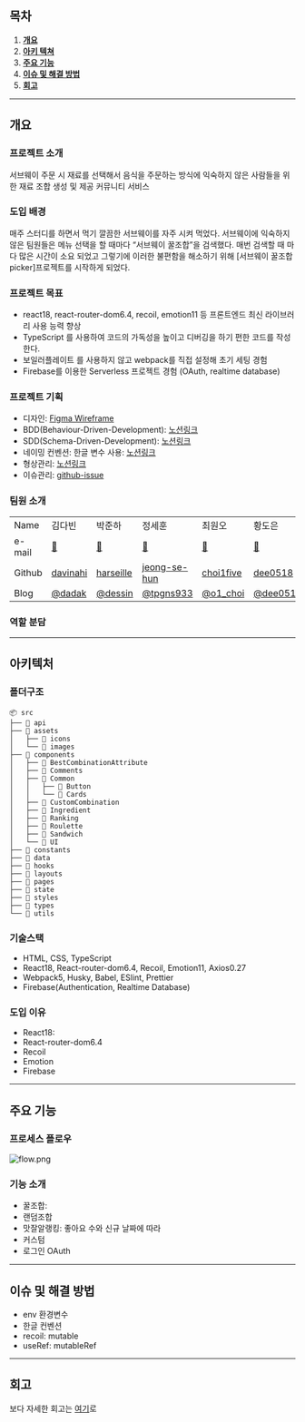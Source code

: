 ## 목차

1. [**개요**](#1)
2. [**아키 텍쳐**](#2)
3. [**주요 기능**](#3)
4. [**이슈 및 해결 방법**](#4)
5. [**회고**](#5)
   <br />

---

<div id="1"></div>

## 개요

### 프로젝트 소개

서브웨이 주문 시 재료를 선택해서 음식을 주문하는 방식에 익숙하지 않은 사람들을 위한 재료 조합 생성 및 제공 커뮤니티 서비스

### 도입 배경

매주 스터디를 하면서 먹기 깔끔한 서브웨이를 자주 시켜 먹었다. 서브웨이에 익숙하지 않은 팀원들은 메뉴 선택을 할 때마다 “서브웨이 꿀조합”을 검색했다. 매번 검색할 때 마다 많은 시간이 소요 되었고 그렇기에 이러한 불편함을 해소하기 위해 [서브웨이 꿀조합 picker]프로젝트를 시작하게 되었다.

### 프로젝트 목표

- react18, react-router-dom6.4, recoil, emotion11 등 프론트엔드 최신 라이브러리 사용 능력 향상
- TypeScript 를 사용하여 코드의 가독성을 높이고 디버깅을 하기 편한 코드를 작성한다.
- 보일러플레이트 를 사용하지 않고 webpack를 직접 설정해 초기 세팅 경험
- Firebase를 이용한 Serverless 프로젝트 경험 (OAuth, realtime database)

### 프로젝트 기획

- 디자인: <a href="https://www.figma.com/file/eI2jrYfrVIDJlrbklrjJnN/Be-Real-FE-Dev?node-id=33%3A6&t=688n15HxUHCp3Dx8-0" target="_blank">Figma Wireframe</a>
- BDD(Behaviour-Driven-Development): <a href="https://www.notion.so/Tasks-BDD-32ee18c200aa42249f328571cc2394d7" target="_blank">노션링크</a>
- SDD(Schema-Driven-Development): <a href="https://www.notion.so/aaa724aa166c4c2b96392264fa700201" target="_blank">노션링크</a>
- 네이밍 컨벤션: 한글 변수 사용: <a href="https://www.notion.so/daaf58b9e2fa48048ff98c858253bfae" target="_blank">노션링크</a>
- 형상관리: <a href="https://absorbed-leek-405.notion.site/Git-Convention-f451556383d943789d64d7c55029872b" target="_blank">노션링크</a>
- 이슈관리: <a href="https://github.com/harseille/WhatSsub/issues" target="_blank">github-issue</a>

### 팀원 소개

<table class="tg">
<tbody>
  <tr>
    <td>Name</td>
    <td>김다빈</td>
    <td>박준하</td>
    <td>정세훈</td>
    <td>최원오</td>
    <td>황도은</td>
  </tr>
  <tr>
    <td >e-mail</td>
    <td ><a href="mailto:kdbj12003@gmail.com">📧</a></td>
    <td ><a href="mailto:joonhabaak@gmail.com">📧</a></td>
    <td ><a href="mailto:tpgns933@gmail.com">📧</a></td>
    <td ><a href="mailto:cwo1401@gmail.com">📧</a></td>
    <td ><a href="mailto:dehya0518@naver.com">📧</a></td>
  </tr>
  <tr>
    <td>Github</td>
    <td><a href="https://github.com/davinahi" target="_blank">davinahi</a></td>
    <td><a href="https://github.com/harseille" target="_blank">harseille</a></td>
    <td><a href="https://github.com/jeong-se-hun" target="_blank">jeong-se-hun</a></td>
    <td><a href="https://github.com/choi1five" target="_blank">choi1five</a></td>
    <td><a href="https://github.com/dee0518" target="_blank">dee0518</a></td>
  </tr>
  <tr>
    <td>Blog</td>
    <td><a href="https://velog.io/@dadak" target="_blank">@dadak</a></td>
    <td><a href="https://velog.io/@dessin" target="_blank">@dessin</a></td>
    <td><a href="https://velog.io/@tpgns933" target="_blank">@tpgns933</a></td>
    <td><a href="https://velog.io/@o1_choi" target="_blank">@o1_choi</a></td>
    <td><a href="https://velog.io/@dee0518" target="_blank">@dee0518</a></td>
  </tr>
</tbody>
</table>

### 역할 분담

---

<div id="2"></div>

## 아키텍처

### 폴더구조

```
📦 src
├── 📂 api
├── 📂 assets
│   ├── 📂 icons
│   └── 📂 images
├── 📂 components
│   ├── 📂 BestCombinationAttribute
│   ├── 📂 Comments
│   ├── 📂 Common
│   │   ├── 📂 Button
│   │   └── 📂 Cards
│   ├── 📂 CustomCombination
│   ├── 📂 Ingredient
│   ├── 📂 Ranking
│   ├── 📂 Roulette
│   ├── 📂 Sandwich
│   └── 📂 UI
├── 📂 constants
├── 📂 data
├── 📂 hooks
├── 📂 layouts
├── 📂 pages
├── 📂 state
├── 📂 styles
├── 📂 types
└── 📂 utils
```

### 기술스택

- HTML, CSS, TypeScript
- React18, React-router-dom6.4, Recoil, Emotion11, Axios0.27
- Webpack5, Husky, Babel, ESlint, Prettier
- Firebase(Authentication, Realtime Database)

### 도입 이유

- React18:
- React-router-dom6.4
- Recoil
- Emotion
- Firebase

---

<div id="3"></div>

## 주요 기능

### 프로세스 플로우

![flow.png](https://www.notion.so/image/https%3A%2F%2Fs3-us-west-2.amazonaws.com%2Fsecure.notion-static.com%2F3a1e7735-d2c8-4cd0-b9ab-9b46c8f995fb%2Fflow.png?table=block&id=699f0a99-6f20-42a2-8763-8bc43709a416&spaceId=a2ac351c-251d-4c62-86bd-40e368d410a5&width=2000&userId=1c23a479-d6dc-4c17-a240-67408e56fb9b&cache=v2)

### 기능 소개

- 꿀조합:
- 랜덤조합
- 맛잘알랭킹: 좋아요 수와 신규 날짜에 따라
- 커스텀
- 로그인 OAuth

---

<div id="4"></div>

## 이슈 및 해결 방법

- env 환경변수
- 한글 컨벤션
- recoil: mutable
- useRef: mutableRef

---

<div id="5"></div>

## 회고

보다 자세한 회고는 <a href="https://www.notion.so/69cf2d64c62749808891a83a552d4528" target="_blank">여기</a>로
